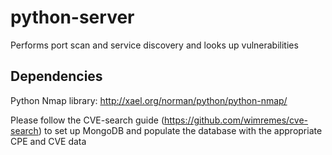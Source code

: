 # python-server
Performs port scan and service discovery and looks up vulnerabilities

## Dependencies
Python Nmap library: http://xael.org/norman/python/python-nmap/

Please follow the CVE-search guide (https://github.com/wimremes/cve-search) to set up MongoDB and populate the database with the appropriate CPE and CVE data
